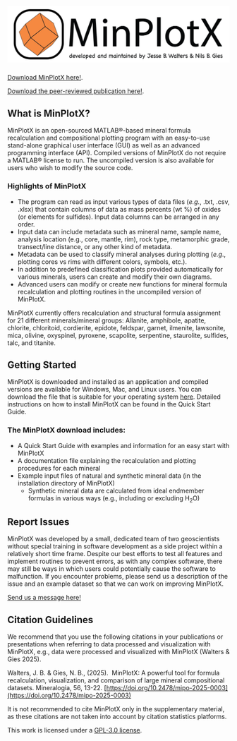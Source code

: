 #  ![MinPlotX](MinPlot_logo_logo.png)
[Download MinPlotX here!](https://github.com/NilsGies/MinPlotX/releases/latest).

[Download the peer-reviewed publication here!](https://doi.org/10.2478/mipo-2025-0003).

## What is MinPlotX?

MinPlotX is an open-sourced MATLAB®-based mineral formula recalculation and compositional plotting program with an easy-to-use stand-alone graphical user interface (GUI) as well as an advanced programming interface (API). Compiled versions of MinPlotX do not require a MATLAB® license to run. The uncompiled version is also available for users who wish to modify the source code.

### Highlights of MinPlotX
- The program can read as input various types of data files (*e.g.*, .txt, .csv, .xlsx) that contain columns of data as mass percents (wt %) of oxides (or elements for sulfides). Input data columns can be arranged in any order.
- Input data can include metadata such as mineral name, sample name, analysis location (e.g., core, mantle, rim), rock type, metamorphic grade, transect/line distance, or any other kind of metadata.
- Metadata can be used to classify mineral analyses during plotting (*e.g*., plotting cores vs rims with different colors, symbols, etc.). 
- In addition to predefined classification plots provided automatically for various minerals, users can create and modify their own diagrams. 
- Advanced users can modify or create new functions for mineral formula recalculation and plotting routines in the uncompiled version of MinPlotX.

MinPlotX currently offers recalculation and structural formula assignment for 21 different minerals/mineral groups: Allanite, amphibole, apatite, chlorite, chloritoid, cordierite, epidote, feldspar, garnet, ilmenite, lawsonite, mica, olivine, oxyspinel, pyroxene, scapolite, serpentine, staurolite, sulfides, talc, and titanite. 

## Getting Started
MinPlotX is downloaded and installed as an application and compiled versions are available for Windows, Mac, and Linux users. You can download the file that is suitable for your operating system [here](https://github.com/NilsGies/MinPlotX/releases/latest). Detailed instructions on how to install MinPlotX can be found in the Quick Start Guide.
### The MinPlotX download includes:

- A Quick Start Guide with examples and information for an easy start with MinPlotX
- A documentation file explaining the recalculation and plotting procedures for each mineral
- Example input files of natural and synthetic mineral data (in the installation directory of MinPlotX)
  - Synthetic mineral data are calculated from ideal endmember formulas in various ways (e.g., including or excluding H<sub>2</sub>O)


## Report Issues
MinPlotX was developed by a small, dedicated team of two geoscientists without special training in software development as a side project within a relatively short time frame. Despite our best efforts to test all features and implement routines to prevent errors, as with any complex software, there may still be ways in which users could potentially cause the software to malfunction. If you encounter problems, please send us a description of the issue and an example dataset so that we can work on improving MinPlotX. 

<a href="mailto:nils.gies@unibe.ch,jesse.walters@uni-graz.at?subject=MinPlotX">Send us a message here!</a>

## Citation Guidelines

We recommend that you use the following citations in your publications or presentations when referring to data processed and visualization with MinPlotX, e.g., data were processed and visualized with MinPlotX (Walters & Gies 2025).

Walters, J. B. & Gies, N. B., (2025).  MinPlotX: A powerful tool for formula recalculation, visualization, and comparison of large mineral compositional datasets. Mineralogia, 56, 13-22. [https://doi.org/10.2478/mipo-2025-0003](https://doi.org/10.2478/mipo-2025-0003)

It is not recommended to cite MinPlotX only in the supplementary material, as these citations are not taken into account by citation statistics platforms. 


This work is licensed under a [GPL-3.0 license](https://www.gnu.org/licenses/gpl-3.0.en.html).
